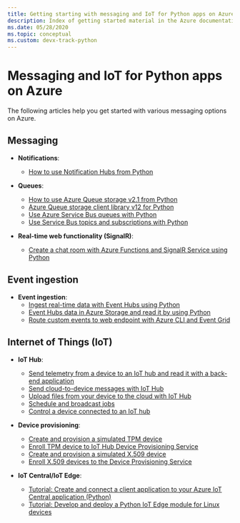 ```yaml
---
title: Getting starting with messaging and IoT for Python apps on Azure
description: Index of getting started material in the Azure documentation for messaging and IoT for Python apps.
ms.date: 05/28/2020
ms.topic: conceptual
ms.custom: devx-track-python
---
```


# Messaging and IoT for Python apps on Azure

The following articles help you get started with various messaging options on Azure.

## Messaging

- **Notifications**:
  - [How to use Notification Hubs from Python](/azure/notification-hubs/notification-hubs-python-push-notification-tutorial)

- **Queues**:
  - [How to use Azure Queue storage v2.1 from Python](/azure/storage/queues/storage-python-how-to-use-queue-storage)
  - [Azure Queue storage client library v12 for Python](/azure/storage/queues/storage-quickstart-queues-python)
  - [Use Azure Service Bus queues with Python](/azure/service-bus-messaging/service-bus-python-how-to-use-queues)
  - [Use Service Bus topics and subscriptions with Python](/azure/service-bus-messaging/service-bus-python-how-to-use-topics-subscriptions)

- **Real-time web functionality (SignalR)**:
  - [Create a chat room with Azure Functions and SignalR Service using Python](/azure/azure-signalr/signalr-quickstart-azure-functions-python)

## Event ingestion

- **Event ingestion**:
  - [Ingest real-time data with Event Hubs using Python](/azure/event-hubs/event-hubs-python)
  - [Event Hubs data in Azure Storage and read it by using Python](/azure/event-hubs/get-started-capture-python-v2)
  - [Route custom events to web endpoint with Azure CLI and Event Grid](/azure/event-grid/custom-event-quickstart)

## Internet of Things (IoT)

- **IoT Hub**:
  - [Send telemetry from a device to an IoT hub and read it with a back-end application](/azure/iot-hub/quickstart-send-telemetry-python)
  - [Send cloud-to-device messages with IoT Hub](/azure/iot-hub/iot-hub-python-python-c2d)
  - [Upload files from your device to the cloud with IoT Hub](/azure/iot-hub/iot-hub-python-python-file-upload)
  - [Schedule and broadcast jobs](/azure/iot-hub/iot-hub-python-python-schedule-jobs)
  - [Control a device connected to an IoT hub](/azure/iot-hub/quickstart-control-device-python)

- **Device provisioning**:
  - [Create and provision a simulated TPM device](/azure/iot-dps/quick-create-simulated-device-tpm-python)
  - [Enroll TPM device to IoT Hub Device Provisioning Service](/azure/iot-dps/quick-enroll-device-tpm-python)
  - [Create and provision a simulated X.509 device](/azure/iot-dps/quick-create-simulated-device-x509-python)
  - [Enroll X.509 devices to the Device Provisioning Service](/azure/iot-dps/quick-enroll-device-x509-python)

- **IoT Central/IoT Edge**:
  - [Tutorial: Create and connect a client application to your Azure IoT Central application (Python)](/azure/iot-central/core/tutorial-connect-device-python)
  - [Tutorial: Develop and deploy a Python IoT Edge module for Linux devices](/azure/iot-edge/tutorial-python-module)
